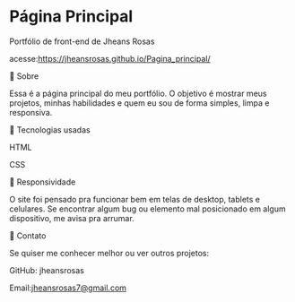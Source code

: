 # Página Principal

Portfólio de front-end de Jheans Rosas

acesse:https://jheansrosas.github.io/Pagina_principal/

🧰 Sobre

Essa é a página principal do meu portfólio. O objetivo é mostrar meus projetos, minhas habilidades e quem eu sou de forma simples, limpa e responsiva.

🔧 Tecnologias usadas

HTML

CSS

📐 Responsividade

O site foi pensado pra funcionar bem em telas de desktop, tablets e celulares. Se encontrar algum bug ou elemento mal posicionado em algum dispositivo, me avisa pra arrumar.

👤 Contato

Se quiser me conhecer melhor ou ver outros projetos:

GitHub: jheansrosas

Email:jheansrosas7@gmail.com
